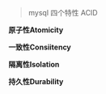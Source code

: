 > mysql 四个特性 ACID	

**原子性Atomicity**  

**一致性Consiitency**  

**隔离性Isolation**  

**持久性Durability**

